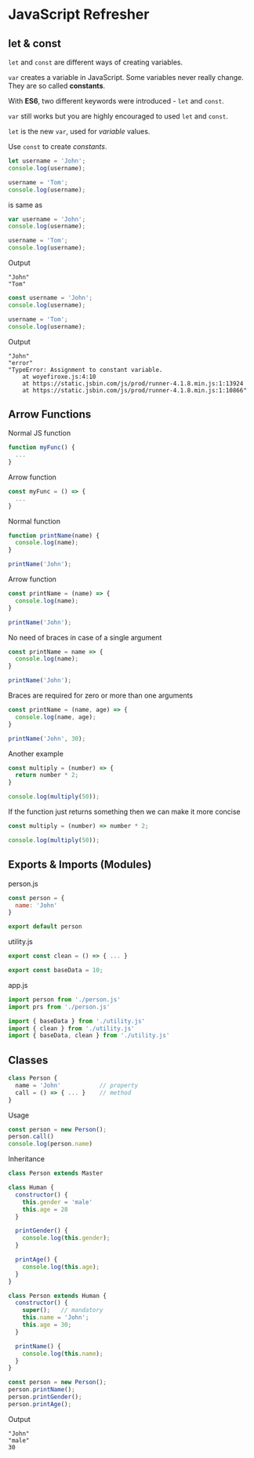 # JavaScript Refresher

## let & const

`let` and `const` are different ways of creating variables.

`var` creates a variable in JavaScript.
Some variables never really change. They are so called **constants**.

With **ES6**, two different keywords were introduced - `let` and `const`.

`var` still works but you are highly encouraged to used `let` and `const`.

`let` is the new `var`, used for _variable_ values.

Use `const` to create _constants_.

```js
let username = 'John';
console.log(username);

username = 'Tom';
console.log(username);
```

is same as

```js
var username = 'John';
console.log(username);

username = 'Tom';
console.log(username);
```

Output
```
"John"
"Tom"
```

```js
const username = 'John';
console.log(username);

username = 'Tom';
console.log(username);
```

Output
```
"John"
"error"
"TypeError: Assignment to constant variable.
    at woyefiroxe.js:4:10
    at https://static.jsbin.com/js/prod/runner-4.1.8.min.js:1:13924
    at https://static.jsbin.com/js/prod/runner-4.1.8.min.js:1:10866"
```

## Arrow Functions

Normal JS function

```js
function myFunc() {
  ...
}
```

Arrow function

```js
const myFunc = () => {
  ...
}
```

Normal function

```js
function printName(name) {
  console.log(name);
}

printName('John');
```

Arrow function

```js
const printName = (name) => {
  console.log(name);
}

printName('John');
```

No need of braces in case of a single argument

```js
const printName = name => {
  console.log(name);
}

printName('John');
```

Braces are required for zero or more than one arguments

```js
const printName = (name, age) => {
  console.log(name, age);
}

printName('John', 30);
```

Another example

```js
const multiply = (number) => {
  return number * 2;
}

console.log(multiply(50));
```

If the function just returns something then we can make it more concise

```js
const multiply = (number) => number * 2;

console.log(multiply(50));
```

## Exports & Imports (Modules)

person.js

```js
const person = {
  name: 'John'
}

export default person
```

utility.js

```js
export const clean = () => { ... }

export const baseData = 10;
```

app.js

```js
import person from './person.js'
import prs from './person.js'

import { baseData } from './utility.js'
import { clean } from './utility.js'
import { baseData, clean } from './utility.js'
```

## Classes

```js
class Person {
  name = 'John'           // property
  call = () => { ... }    // method
}
```

Usage

```js
const person = new Person();
person.call()
console.log(person.name)
```

Inheritance

```js
class Person extends Master
```

```js
class Human {
  constructor() {
    this.gender = 'male'
    this.age = 28
  }

  printGender() {
    console.log(this.gender);
  }

  printAge() {
    console.log(this.age);
  }
}

class Person extends Human {
  constructor() {
    super();   // mandatory
    this.name = 'John';
    this.age = 30;
  }

  printName() {
    console.log(this.name);
  }
}

const person = new Person();
person.printName();
person.printGender();
person.printAge();
```

Output

```
"John"
"male"
30
```
